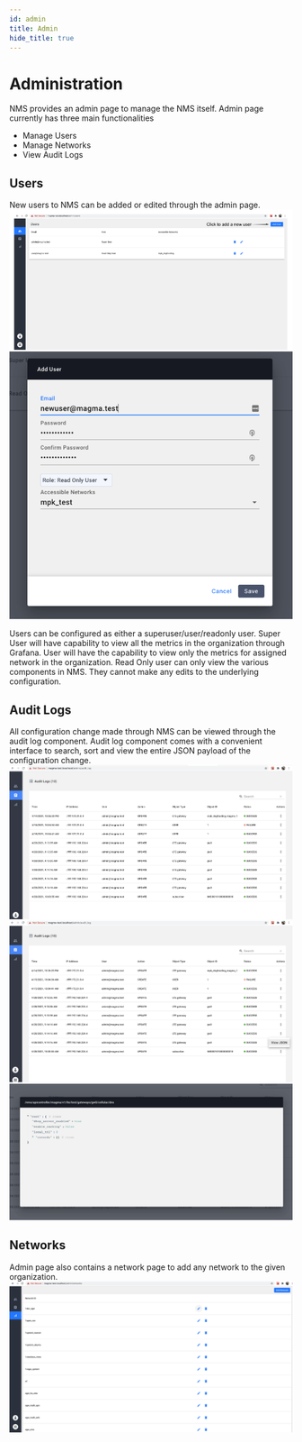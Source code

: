 ```yaml
---
id: admin
title: Admin
hide_title: true
---
```

# Administration

NMS provides an admin page to manage the NMS itself. Admin page currently has three main functionalities

- Manage Users
- Manage Networks
- View Audit Logs

## Users

New users to NMS can be added or edited through the admin page.
![admin](../assets/nms/userguide/admin/admin.png)
![users](../assets/nms/userguide/admin/users.png)

Users can be configured as either a superuser/user/readonly user.
Super User will have capability to view all the metrics in the organization through Grafana.
User will have the capability to view only the metrics for assigned network in the organization.
Read Only user can only view the various components in NMS. They cannot make any edits to the underlying configuration.

## Audit Logs

All configuration change made through NMS can be viewed through the audit log component. Audit log component comes with a convenient interface to search, sort and view the entire JSON payload of the configuration change.
![audit_log](../assets/nms/userguide/admin/audit_log1.png)
![audit_log](../assets/nms/userguide/admin/audit_log2.png)
![audit_log](../assets/nms/userguide/admin/audit_log3.png)

## Networks

Admin page also contains a network page to add any network to the given organization.
![network](../assets/nms/userguide/admin/network.png)

